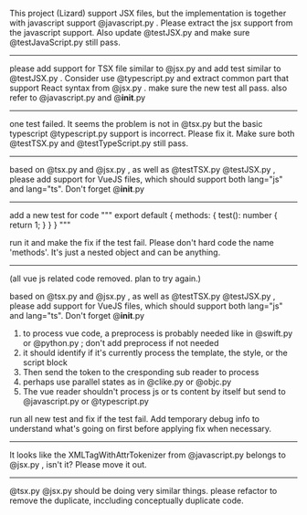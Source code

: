 This project (Lizard) support JSX files, but the implementation is together with javascript support @javascript.py . Please extract the jsx support from the javascript support. Also update @testJSX.py and make sure @testJavaScript.py still pass.

---------

please add support for TSX file similar to @jsx.py and add test similar to @testJSX.py . Consider use @typescript.py and extract common part that support React syntax from @jsx.py . make sure the new test all pass. also refer to @javascript.py and @__init__.py 

---------

one test failed. It seems the problem is not in @tsx.py but the basic typescript @typescript.py support is incorrect. Please fix it. Make sure both @testTSX.py and @testTypeScript.py still pass.

---------

based on @tsx.py and @jsx.py , as well as @testTSX.py @testJSX.py , please add support for VueJS files, which should support both lang="js" and lang="ts". Don't forget @__init__.py 

---------

add a new test for code
"""
        export default {
            methods: { 
                test(): number {
                    return 1;
                }
            }
        }
        """

run it and make the fix if the test fail. Please don't hard code the name 'methods'. It's just a nested object and can be anything.

---------

(all vue js related code removed. plan to try again.)

based on @tsx.py and @jsx.py , as well as @testTSX.py @testJSX.py , please add support for VueJS files, which should support both lang="js" and lang="ts". Don't forget @__init__.py 

1. to process vue code, a preprocess is probably needed like in @swift.py or @python.py ; don't add preprocess if not needed
2. it should identify if it's currently process the template, the style, or the script block
3. Then send the token to the cresponding sub reader to process
4. perhaps use parallel states as in @clike.py or @objc.py 
5. The vue reader shouldn't process js or ts content by itself but send to @javascript.py or @typescript.py 

run all new test and fix if the test fail. Add temporary debug info to understand what's going on first before applying fix when necessary.

---------

It looks like the XMLTagWithAttrTokenizer from @javascript.py belongs to @jsx.py , isn't it? Please move it out.

---------

@tsx.py @jsx.py should be doing very similar things. please refactor to remove the duplicate, inccluding conceptually duplicate code.